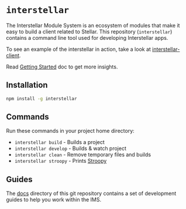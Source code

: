 # `interstellar`

The Interstellar Module System is an ecosystem of modules that make it easy to build a client related to Stellar. This repository (`interstellar`) contains a command line tool used for developing Interstellar apps.

To see an example of the interstellar in action, take a look at [interstellar-client](https://github.com/stellar/interstellar-client).

Read [Getting Started](https://github.com/stellar/interstellar/blob/master/docs/readme.md) doc to get more insights.

## Installation

```bash
npm install -g interstellar
```

## Commands

Run these commands in your project home directory:
* `interstellar build` - Builds a project
* `interstellar develop` - Builds & watch project
* `interstellar clean` - Remove temporary files and builds
* `interstellar stroopy` - Prints [Stroopy](https://www.stellar.org/stories/adventures-in-galactic-consensus-chapter-1/)

## Guides

The [docs](docs) directory of this git repository contains a set of development guides to help you work within the IMS.
